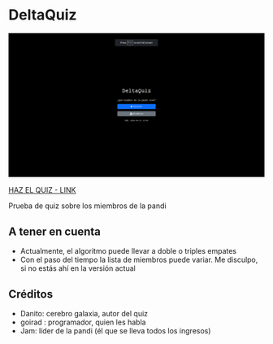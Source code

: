 # DeltaQuiz

![home](imgs/home.png)

[HAZ EL QUIZ - LINK](https://deltaquiz.vercel.app)

Prueba de quiz sobre los miembros de la pandi

## A tener en cuenta
- Actualmente, el algoritmo puede llevar a doble o triples empates
- Con el paso del tiempo la lista de miembros puede variar. Me disculpo, si no estás ahí en la versión actual

## Créditos
- Danito: cerebro galaxia, autor del quiz
- goirad : programador, quien les habla
- Jam: líder de la pandi (él que se lleva todos los ingresos)